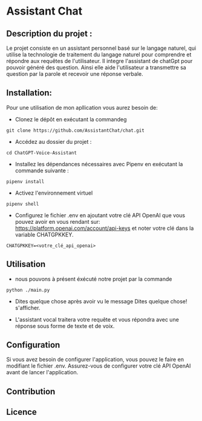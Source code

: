 # Assistant Chat

## Description du projet :

  Le projet consiste en un assistant personnel basé sur le langage naturel, qui utilise la technologie de traitement du langage naturel pour comprendre et répondre aux requêtes de l'utilisateur. Il integre l'assistant de chatGpt pour pouvoir généré des question. Ainsi elle aide l'utilisateur a transmettre sa question par la parole et recevoir une réponse verbale.
## Installation:

  Pour une utilisation de mon apllication vous aurez besoin de:
  + Clonez le dépôt en exécutant la commandeg
  ```
  git clone https://github.com/AssistantChat/chat.git
  ```
  + Accédez au dossier du projet :
  ```
  cd ChatGPT-Voice-Assistant
  ```
  + Installez les dépendances nécessaires avec Pipenv en exécutant la commande suivante :
 ```
 pipenv install
 ```
 + Activez l'environnement virtuel
 ```
 pipenv shell
 
 ```
 + Configurez le fichier .env en ajoutant votre clé API OpenAI que vous pouvez avoir en vous rendant sur: https://platform.openai.com/account/api-keys et noter votre clé dans la variable CHATGPKKEY.
 ```
 CHATGPKKEY=<votre_clé_api_openai>
```

## Utilisation
+ nous pouvons à présent éxécuté notre projet par la commande 
```
python ./main.py
```
+ Dites quelque chose après avoir vu le message Dites quelque chose! s'afficher.

+ L'assistant vocal traitera votre requête et vous répondra avec une réponse sous forme de texte et de voix.
## Configuration
Si vous avez besoin de configurer l'application, vous pouvez le faire en modifiant le fichier .env. Assurez-vous de configurer votre clé API OpenAI avant de lancer l'application.

## Contribution 
## Licence 

